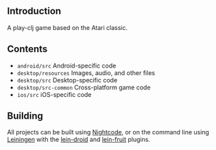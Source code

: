 ## Introduction

A play-clj game based on the Atari classic.

## Contents

* `android/src` Android-specific code
* `desktop/resources` Images, audio, and other files
* `desktop/src` Desktop-specific code
* `desktop/src-common` Cross-platform game code
* `ios/src` iOS-specific code

## Building

All projects can be built using [Nightcode](https://sekao.net/nightcode/), or on the command line using [Leiningen](https://github.com/technomancy/leiningen) with the [lein-droid](https://github.com/clojure-android/lein-droid) and [lein-fruit](https://github.com/oakes/lein-fruit) plugins.
